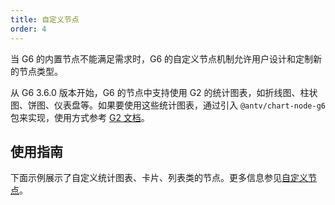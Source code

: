 ```yaml
---
title: 自定义节点
order: 4
---
```


当 G6 的内置节点不能满足需求时，G6 的自定义节点机制允许用户设计和定制新的节点类型。

从 G6 3.6.0 版本开始，G6 的节点中支持使用 G2 的统计图表，如折线图、柱状图、饼图、仪表盘等。如果要使用这些统计图表，通过引入 `@antv/chart-node-g6` 包来实现，使用方式参考 [G2 文档](https://g2.antv.vision/zh/docs/manual/tutorial/overview)。

## 使用指南

下面示例展示了自定义统计图表、卡片、列表类的节点。更多信息参见[自定义节点](/zh/docs/manual/advanced/custom-node)。
